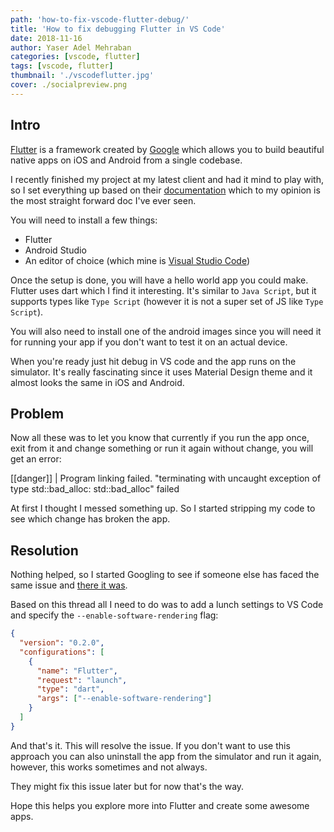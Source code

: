 ```yaml
---
path: 'how-to-fix-vscode-flutter-debug/'
title: 'How to fix debugging Flutter in VS Code'
date: 2018-11-16
author: Yaser Adel Mehraban
categories: [vscode, flutter]
tags: [vscode, flutter]
thumbnail: './vscodeflutter.jpg'
cover: ./socialpreview.png
---
```


## Intro

[Flutter](https://flutter.io) is a framework created by [Google](https://google.com) which allows you to build beautiful native apps on iOS and Android from a single codebase.

<!--more-->

I recently finished my project at my latest client and had it mind to play with, so I set everything up based on their [documentation](https://flutter.io/docs) which to my opinion is the most straight forward doc I've ever seen.

You will need to install a few things:

- Flutter
- Android Studio
- An editor of choice (which mine is [Visual Studio Code](https://code.visualstudio.com/))

Once the setup is done, you will have a hello world app you could make. Flutter uses dart which I find it interesting. It's similar to `Java Script`, but it supports types like `Type Script` (however it is not a super set of JS like `Type Script`).

You will also need to install one of the android images since you will need it for running your app if you don't want to test it on an actual device.

When you're ready just hit debug in VS code and the app runs on the simulator. It's really fascinating since it uses Material Design theme and it almost looks the same in iOS and Android.

## Problem

Now all these was to let you know that currently if you run the app once, exit from it and change something or run it again without change, you will get an error:

[[danger]]
| Program linking failed. "terminating with uncaught exception of type std::bad_alloc: std::bad_alloc" failed

At first I thought I messed something up. So I started stripping my code to see which change has broken the app.

## Resolution

Nothing helped, so I started Googling to see if someone else has faced the same issue and [there it was](https://github.com/flutter/flutter/issues/22568).

Based on this thread all I need to do was to add a lunch settings to VS Code and specify the `--enable-software-rendering` flag:

```json
{
  "version": "0.2.0",
  "configurations": [
    {
      "name": "Flutter",
      "request": "launch",
      "type": "dart",
      "args": ["--enable-software-rendering"]
    }
  ]
}
```

And that's it. This will resolve the issue. If you don't want to use this approach you can also uninstall the app from the simulator and run it again, however, this works sometimes and not always.

They might fix this issue later but for now that's the way.

Hope this helps you explore more into Flutter and create some awesome apps.
